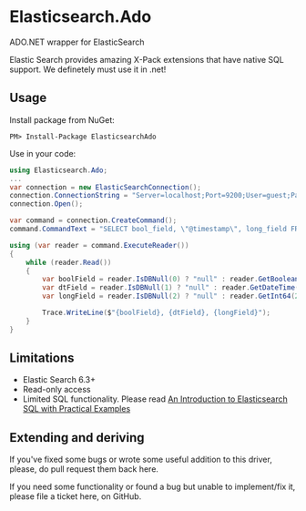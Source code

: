# Elasticsearch.Ado
ADO.NET wrapper for ElasticSearch

Elastic Search provides amazing X-Pack extensions that have native SQL support. We definetely must use it in .net!

## Usage

Install package from NuGet:

```
PM> Install-Package ElasticsearchAdo
```
Use in your code:
```C#
using Elasticsearch.Ado;
...
var connection = new ElasticSearchConnection();
connection.ConnectionString = "Server=localhost;Port=9200;User=guest;Password=guest;";
connection.Open();

var command = connection.CreateCommand();
command.CommandText = "SELECT bool_field, \"@timestamp\", long_field FROM \"my-elastic-index-*\" ORDER BY \"@timestamp\" DESC LIMIT 10";

using (var reader = command.ExecuteReader())
{
    while (reader.Read())
    {
        var boolField = reader.IsDBNull(0) ? "null" : reader.GetBoolean(0).ToString();
        var dtField = reader.IsDBNull(1) ? "null" : reader.GetDateTime(1).ToString();
        var longField = reader.IsDBNull(2) ? "null" : reader.GetInt64(2).ToString();

        Trace.WriteLine($"{boolField}, {dtField}, {longField}");
    }
}
```

## Limitations

* Elastic Search 6.3+
* Read-only access 
* Limited SQL functionality. Please read [An Introduction to Elasticsearch SQL with Practical Examples](https://www.elastic.co/blog/an-introduction-to-elasticsearch-sql-with-practical-examples-part-1)

## Extending and deriving
If you've fixed some bugs or wrote some useful addition to this driver, please, do pull request them back here. 

If you need some functionality or found a bug but unable to implement/fix it, please file a ticket here, on GitHub.
